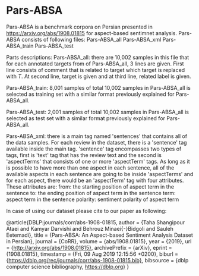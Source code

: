 # Pars-ABSA
Pars-ABSA is a benchmark corpora on Persian presented in https://arxiv.org/abs/1908.01815 for aspect-based sentimnet analysis.
Pars-ABSA consists of following files:
	Pars-ABSA_all
	Pars-ABSA_xml
	Pars-ABSA_train
	Pars-ABSA_test

Parts descriptions:
Pars-ABSA_all: there are 10,002 samples in this file that for each annotated targets from of 
Pars-ABSA_all, 3 lines are given. First line consists of comment that is related to target which 
target is replaced with $T$. At second line, target is given and at third line, related label is 
given.

Pars-ABSA_train: 8,001 samples of total 10,002 samples in Pars-ABSA_all is selected as training set 
with a similar format previously explained for Pars-ABSA_all.

Pars-ABSA_test: 2,001 samples of total 10,002 samples in Pars-ABSA_all is selected as test set with 
a similar format previously explained for Pars-ABSA_all.

Pars-ABSA_xml: there is a main tag named 'sentences' that contains all of the data samples. For 
each review in the dataset, there is a 'sentence' tag available inside the main tag. 'sentence' tag 
encompasses two types of tags, first is 'text' tag that has the review text and the second is 
'aspectTerms' that consists of one or more 'aspectTerm' tags. As long as it is possible to have 
more than one aspect in each sentence, all of the available aspects in each sentence are going to 
be inside 'aspectTerms' and for each aspect, there would be an 'aspectTerm' tag with four attributes. 
These attributes are:
	from: the starting position of aspect term in the sentence
	to: the ending position of aspect term in the sentence
	term: aspect term in the sentence
	polarity: sentiment polarity of aspect term


In case of using our dataset please cite to our paper as following:


@article{DBLP:journals/corr/abs-1908-01815,
  author    = {Taha Shangipour Ataei and
               Kamyar Darvishi and
               Behrouz Minaei{-}Bidgoli and
               Sauleh Eetemadi},
  title     = {Pars-ABSA: An Aspect-based Sentiment Analysis Dataset in Persian},
  journal   = {CoRR},
  volume    = {abs/1908.01815},
  year      = {2019},
  url       = {http://arxiv.org/abs/1908.01815},
  archivePrefix = {arXiv},
  eprint    = {1908.01815},
  timestamp = {Fri, 09 Aug 2019 12:15:56 +0200},
  biburl    = {https://dblp.org/rec/journals/corr/abs-1908-01815.bib},
  bibsource = {dblp computer science bibliography, https://dblp.org}
}


